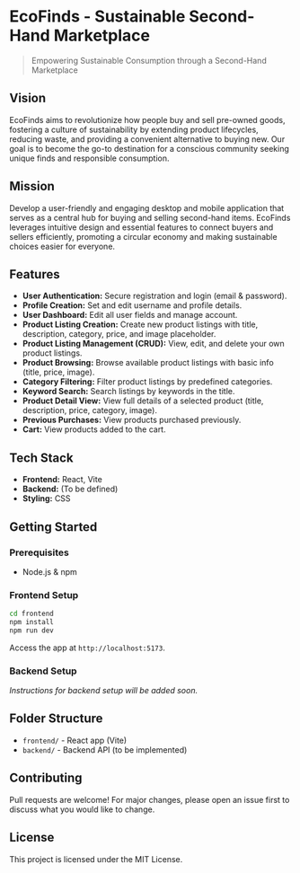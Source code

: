 # EcoFinds - Sustainable Second-Hand Marketplace

> Empowering Sustainable Consumption through a Second-Hand Marketplace

## Vision

EcoFinds aims to revolutionize how people buy and sell pre-owned goods, fostering a culture of sustainability by extending product lifecycles, reducing waste, and providing a convenient alternative to buying new. Our goal is to become the go-to destination for a conscious community seeking unique finds and responsible consumption.

## Mission

Develop a user-friendly and engaging desktop and mobile application that serves as a central hub for buying and selling second-hand items. EcoFinds leverages intuitive design and essential features to connect buyers and sellers efficiently, promoting a circular economy and making sustainable choices easier for everyone.

## Features

- **User Authentication:** Secure registration and login (email & password).
- **Profile Creation:** Set and edit username and profile details.
- **User Dashboard:** Edit all user fields and manage account.
- **Product Listing Creation:** Create new product listings with title, description, category, price, and image placeholder.
- **Product Listing Management (CRUD):** View, edit, and delete your own product listings.
- **Product Browsing:** Browse available product listings with basic info (title, price, image).
- **Category Filtering:** Filter product listings by predefined categories.
- **Keyword Search:** Search listings by keywords in the title.
- **Product Detail View:** View full details of a selected product (title, description, price, category, image).
- **Previous Purchases:** View products purchased previously.
- **Cart:** View products added to the cart.

## Tech Stack

- **Frontend:** React, Vite
- **Backend:** (To be defined)
- **Styling:** CSS

## Getting Started

### Prerequisites

- Node.js & npm

### Frontend Setup

```bash
cd frontend
npm install
npm run dev
```

Access the app at `http://localhost:5173`.

### Backend Setup

_Instructions for backend setup will be added soon._

## Folder Structure

- `frontend/` - React app (Vite)
- `backend/` - Backend API (to be implemented)

## Contributing

Pull requests are welcome! For major changes, please open an issue first to discuss what you would like to change.

## License

This project is licensed under the MIT License.
